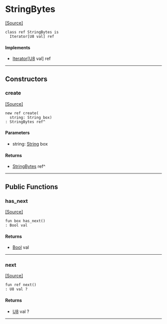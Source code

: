 # StringBytes
<span class="source-link">[[Source]](src/builtin/string.md#L1683)</span>
```pony
class ref StringBytes is
  Iterator[U8 val] ref
```

#### Implements

* [Iterator](builtin-Iterator.md)\[[U8](builtin-U8.md) val\] ref

---

## Constructors

### create
<span class="source-link">[[Source]](src/builtin/string.md#L1687)</span>


```pony
new ref create(
  string: String box)
: StringBytes ref^
```
#### Parameters

*   string: [String](builtin-String.md) box

#### Returns

* [StringBytes](builtin-StringBytes.md) ref^

---

## Public Functions

### has_next
<span class="source-link">[[Source]](src/builtin/string.md#L1691)</span>


```pony
fun box has_next()
: Bool val
```

#### Returns

* [Bool](builtin-Bool.md) val

---

### next
<span class="source-link">[[Source]](src/builtin/string.md#L1694)</span>


```pony
fun ref next()
: U8 val ?
```

#### Returns

* [U8](builtin-U8.md) val ?

---

